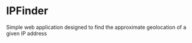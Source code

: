 # IPFinder
Simple web application designed to find the approximate geolocation of a given IP address
